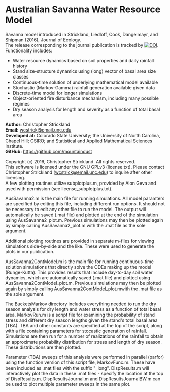 # Australian Savanna Water Resource Model
Savanna model introduced in Strickland, Liedloff, Cook, 
Dangelmayr, and Shipman (2016), Journal of Ecology.  
The release corresponding to the journal publication is tracked by [![DOI](https://zenodo.org/badge/doi/10.5281/zenodo.45106.svg)](http://dx.doi.org/10.5281/zenodo.45106).  
Functionality includes:
- Water resource dynamics based on soil properties and daily rainfall history
- Stand size-structure dynamics using (long) vector of basal area size classes
- Continuous-time solution of underlying mathematical model available
- Stochastic (Markov-Gamma) rainfall generation available given data
- Discrete-time model for longer simulations
- Object-oriented fire disturbance mechanism, including many possible regimes
- Dry season analysis for length and severity as a function of total basal area

**Author:** Christopher Strickland  
**Email:** wcstrick@email.unc.edu  
**Developed at:** Colorado State University; the University of North Carolina, Chapel Hill;
    CSIRO; and Statistical and Applied Mathematical Sciences Institute.  
**GitHub:** https://github.com/mountaindust  

Copyright (c) 2016, Christopher Strickland. All rights reserved.  
This software is licensed under the GNU GPLv3 (license.txt). Please contact 
Christopher Strickland (wcstrick@email.unc.edu) to inquire after other licensing.  
A few plotting routines utilize subplotplus.m, provided by Alon Geva and used
with permission (see license_subplotplus.txt).

AusSavanna2.m is the main file for running simulations. All model paramters are
specified by editing this file, including different run options. It should not
be necessary to edit any other file to run the model. The output will automatically
be saved (.mat file) and plotted at the end of the simulation using 
AusSavanna2_plot.m. Previous simulations may then be plotted again by simply
calling AusSavanna2_plot.m with the .mat file as the sole argument.

Additional plotting routines are provided in separate m-files for viewing
simulations side-by-side and the like. These were used to generate the plots in
our publication.

AusSavanna2ContModel.m is the main file for running continuous-time solution
simulations that directly solve the ODEs making up the model (Runge-Kutta). 
This provides results that include day-to-day soil water dynamics, which are
automatically saved (.mat file) and plotted using AusSavanna2ContModel_plot.m. 
Previous simulations may then be plotted again by simply calling
AusSavanna2ContModel_plot.mwith the .mat file as the sole argument.

The BucketsMarkov directory includes everything needed to run the dry season
analysis for dry length and water stress as a function of total basal area.
MarkovRun.m is a script file for examining the probability of stand stress and
different dry season lengths given the stand's total basal area (TBA). TBA and 
other constants are specified at the top of the script, along with a file
containing parameters for stocastic generation of rainfall. Simulations are then
run for a number of realizations of the rainfall to obtain an approximate
probability distribution for stress and length of dry season. These distributions
are then plotted.

Parameter (TBA) sweeps of this analysis were performed in parallel (parfor) using 
the function version of this script file, MarkovFunc.m. These have been included 
as .mat files with the suffix "_long". DispResults.m will interactively plot the 
data in these .mat files - specify the location at the top of DispResults.m. 
DispResultsJournal.m and DispResultsJournalBW.m can be used to plot multiple 
parameter sweeps in the same plot.
